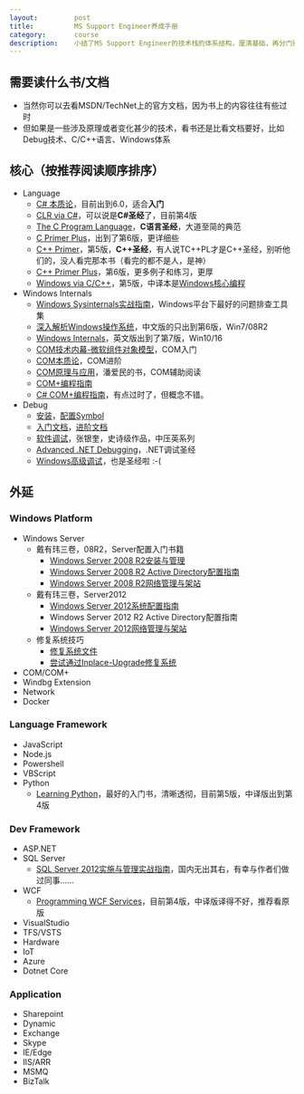 ```yaml
---
layout:         post
title:          MS Support Engineer养成手册
category:       course
description:    小结了MS Support Engineer的技术栈的体系结构，厘清基础，再分门别类
---
```


## 需要读什么书/文档
- 当然你可以去看MSDN/TechNet上的官方文档，因为书上的内容往往有些过时
- 但如果是一些涉及原理或者变化甚少的技术，看书还是比看文档要好，比如Debug技术、C/C++语言、Windows体系

## 核心（按推荐阅读顺序排序）
- Language
    - [C# 本质论](https://book.douban.com/subject/26966099/)，目前出到6.0，适合**入门**
    - [CLR via C#](https://book.douban.com/subject/26285940/)，可以说是**C#圣经**了，目前第4版
    - [The C Program Language](https://book.douban.com/subject/1139336/)，**C语言圣经**，大道至简的典范
    - [C Primer Plus](https://book.douban.com/subject/26792521/)，出到了第6版，更详细些
    - [C++ Primer](https://book.douban.com/subject/25708312/)，第5版，**C++圣经**，有人说TC++PL才是C++圣经，别听他们的，没人看完那本书（看完的都不是人，是神）
    - [C++ Primer Plus](https://book.douban.com/subject/3542212/)，第6版，更多例子和练习，更厚
    - [Windows via C/C++](https://book.douban.com/subject/2302961/)，第5版，中译本是[Windows核心编程](https://book.douban.com/subject/3235659/)
- Windows Internals
    - [Windows Sysinternals实战指南](https://book.douban.com/subject/27590761/)，Windows平台下最好的问题排查工具集
    - [深入解析Windows操作系统](https://book.douban.com/subject/25844377/)，中文版的只出到第6版，Win7/08R2
    - [Windows Internals](https://docs.microsoft.com/en-us/sysinternals/learn/windows-internals)，英文版出到了第7版，Win10/16
    - [COM技术内幕-微软组件对象模型](https://book.douban.com/subject/1231596/)，COM入门
    - [COM本质论](https://book.douban.com/subject/1231481/)，COM进阶
    - [COM原理与应用](http://product.china-pub.com/3148)，潘爱民的书，COM辅助阅读
    - [COM+编程指南](https://book.douban.com/subject/1231693/)
    - [C# COM+编程指南](https://book.douban.com/subject/1096763/)，有点过时了，但概念不错。
- Debug
    - [安装](https://docs.microsoft.com/en-us/windows-hardware/drivers/debugger/debugger-download-tools)，[配置Symbol](https://docs.microsoft.com/en-us/windows-hardware/drivers/debugger/symbol-path)
    - [入门文档](https://docs.microsoft.com/en-us/windows-hardware/drivers/debugger/getting-started-with-windbg)，[进阶文档](https://docs.microsoft.com/en-us/windows-hardware/drivers/debugger/debugging-using-windbg)
    - [软件调试](https://book.douban.com/subject/3088353/)，张银奎，史诗级作品，中压英系列
    - [Advanced .NET Debugging](https://www.xcode.me/book/dot-net-advanced-debug-book)，.NET调试圣经
    - [Windows高级调试](https://book.douban.com/subject/3781532/)，也是圣经啦 :-(

## 外延

### Windows Platform
- Windows Server
    - 戴有玮三卷，08R2，Server配置入门书籍
        - [Windows Server 2008 R2安装与管理](https://book.douban.com/subject/5450815/)
        - [Windows Server 2008 R2 Active Directory配置指南](https://book.douban.com/subject/5418964/)
        - [Windows Server 2008 R2网络管理与架站](https://book.douban.com/subject/5921486/)
    - 戴有玮三卷，Server2012
        - [Windows Server 2012系统配置指南](https://book.douban.com/subject/25901051/)
        - Windows Server 2012 R2 Active Directory配置指南
        - [Windows Server 2012网络管理与架站](https://book.douban.com/subject/25876180/)
    - 修复系统技巧
        - [修复系统文件](https://support.microsoft.com/en-us/help/947821/fix-windows-update-errors-by-using-the-dism-or-system-update-readiness)
        - [尝试通过Inplace-Upgrade修复系统](https://support.microsoft.com/en-sg/help/2255099/how-to-perform-an-in-place-upgrade-on-windows-vista-windows-7-windows)
- COM/COM+
- Windbg Extension
- Network
- Docker

### Language Framework
- JavaScript
- Node.js
- Powershell
- VBScript
- Python
    - [Learning Python](https://book.douban.com/subject/24878044/)，最好的入门书，清晰透彻，目前第5版，中译版出到第4版

### Dev Framework
- ASP.NET
- SQL Server
    - [SQL Server 2012实施与管理实战指南](https://book.douban.com/subject/21823753/)，国内无出其右，有幸与作者们做过同事……
- WCF
    - [Programming WCF Services](http://shop.oreilly.com/product/0636920032373.do)，目前第4版，中译版译得不好，推荐看原版
- VisualStudio
- TFS/VSTS
- Hardware
- IoT
- Azure
- Dotnet Core

### Application
- Sharepoint
- Dynamic
- Exchange
- Skype
- IE/Edge
- IIS/ARR
- MSMQ
- BizTalk